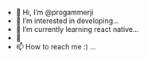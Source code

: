- 👋 Hi, I’m @progammerji
- 👀 I’m interested in developing...
- 🌱 I’m currently learning react native...
- 💞️ 
- 📫 How to reach me :)   ...

<!---
progammerji/progammerji is a ✨ special ✨ repository because its `README.md` (this file) appears on your GitHub profile.
You can click the Preview link to take a look at your changes.
--->
